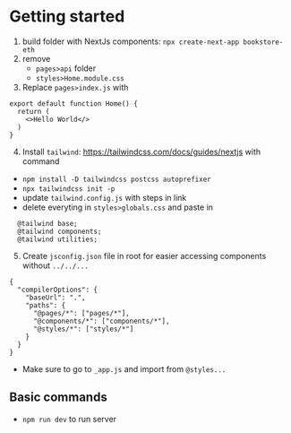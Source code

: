 # Getting started
1. build folder with NextJs components: `npx create-next-app bookstore-eth`
2. remove
    - `pages>api` folder
    - `styles>Home.module.css`
3. Replace `pages>index.js` with

```
export default function Home() {
  return (
    <>Hello World</>
  )
}
```

4. Install `tailwind`: https://tailwindcss.com/docs/guides/nextjs with command
  - `npm install -D tailwindcss postcss autoprefixer`
  - `npx tailwindcss init -p`
  - update `tailwind.config.js` with steps in link
  - delete everyting in `styles>globals.css` and paste in 
```
  @tailwind base;
  @tailwind components;
  @tailwind utilities;
```

5. Create `jsconfig.json` file in root for easier accessing components without
   `../../...`
```
{
  "compilerOptions": {
    "baseUrl": ".",
    "paths": {
      "@pages/*": ["pages/*"],
      "@components/*": ["components/*"],
      "@styles/*": ["styles/*"]
    }
  }
}
```
  - Make sure to go to `_app.js` and import from `@styles...`




## Basic commands
- `npm run dev` to run server



